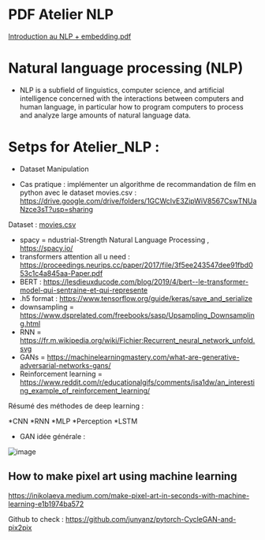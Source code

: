 # PDF Atelier NLP

[Introduction au NLP + embedding.pdf](https://github.com/Mohamed-Khalil67/NLP/files/7905250/Introduction.au.NLP.%2B.embedding.pdf)

# Natural language processing (NLP) 
- NLP is a subfield of linguistics, computer science, and artificial intelligence concerned with the interactions between computers and human language, in particular how to program computers to process and analyze large amounts of natural language data. 

# Setps for Atelier_NLP :

* Dataset Manipulation

- Cas pratique : implémenter un algorithme de recommandation de film en
python avec le dataset movies.csv : https://drive.google.com/drive/folders/1GCWcIvE3ZipWiV8567CswTNUaNzce3sT?usp=sharing 

Dataset : [movies.csv](https://github.com/Mohamed-Khalil67/NLP/files/7905378/movies.csv)

* spacy = ndustrial-Strength Natural Language Processing ,  https://spacy.io/
* transformers attention all u need : https://proceedings.neurips.cc/paper/2017/file/3f5ee243547dee91fbd053c1c4a845aa-Paper.pdf
* BERT : https://lesdieuxducode.com/blog/2019/4/bert--le-transformer-model-qui-sentraine-et-qui-represente
* .h5 format : https://www.tensorflow.org/guide/keras/save_and_serialize
* downsampling = https://www.dsprelated.com/freebooks/sasp/Upsampling_Downsampling.html
* RNN = https://fr.m.wikipedia.org/wiki/Fichier:Recurrent_neural_network_unfold.svg
* GANs = https://machinelearningmastery.com/what-are-generative-adversarial-networks-gans/
* Reinforcement learning = https://www.reddit.com/r/educationalgifs/comments/isa1dw/an_interesting_example_of_reinforcement_learning/

Résumé des méthodes de deep learning :

*CNN *RNN *MLP *Perception *LSTM

- GAN idée générale : 

![image](https://user-images.githubusercontent.com/71330579/150516834-d6cc7179-e7c3-4f00-b05c-88df50bea1fc.png)


## How to make pixel art using machine learning 

https://inikolaeva.medium.com/make-pixel-art-in-seconds-with-machine-learning-e1b1974ba572

Github to check : https://github.com/junyanz/pytorch-CycleGAN-and-pix2pix

